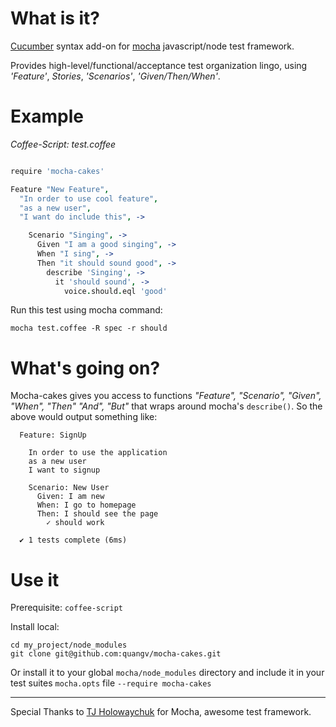 # What is it?        

[Cucumber](http://cukes.info/) syntax add-on for [mocha](https://github.com/visionmedia/mocha) javascript/node test framework.

Provides high-level/functional/acceptance test organization lingo, using _'Feature'_, _Stories_, _'Scenarios'_, _'Given/Then/When'_.

# Example

_Coffee-Script: test.coffee_ 

```coffeescript

require 'mocha-cakes'

Feature "New Feature",
  "In order to use cool feature",
  "as a new user",
  "I want do include this", ->

    Scenario "Singing", ->
      Given "I am a good singing", ->
      When "I sing", ->
      Then "it should sound good", ->
        describe 'Singing', ->
          it 'should sound', ->
            voice.should.eql 'good'

```
 
Run this test using mocha command:

`mocha test.coffee -R spec -r should`

# What's going on?

Mocha-cakes gives you access to functions _"Feature", "Scenario", "Given", "When", "Then" "And", "But"_ that wraps around mocha's `describe()`. So the above would output something like:

```
  Feature: SignUp 

	In order to use the application
	as a new user
	I want to signup
    
    Scenario: New User
      Given: I am new
      When: I go to homepage
      Then: I should see the page
        ✓ should work 

  ✔ 1 tests complete (6ms)
```

# Use it

Prerequisite: `coffee-script`

Install local:

    cd my_project/node_modules
    git clone git@github.com:quangv/mocha-cakes.git

Or install it to your global `mocha/node_modules` directory and include it in your test suites `mocha.opts` file `--require mocha-cakes`

---

Special Thanks to [TJ Holowaychuk](https://github.com/visionmedia) for Mocha, awesome test framework.
